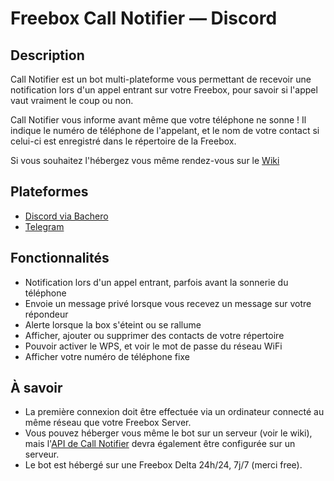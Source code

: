 # Freebox Call Notifier — Discord

## Description

Call Notifier est un bot multi-plateforme vous permettant de recevoir une notification lors d'un appel entrant sur votre Freebox, pour savoir si l'appel vaut vraiment le coup ou non.

Call Notifier vous informe avant même que votre téléphone ne sonne ! Il indique le numéro de téléphone de l'appelant, et le nom de votre contact si celui-ci est enregistré dans le répertoire de la Freebox.

Si vous souhaitez l'hébergez vous même rendez-vous sur le [Wiki](https://github.com/Freebox-Tools/bachero-call-notifier/wiki/H%C3%A9berger-soi%E2%80%90m%C3%AAme)


## Plateformes

- [Discord via Bachero](https://bachero.johanstick.fr)
- [Telegram](https://github.com/Freebox-Tools/telegram-call-notifier)


## Fonctionnalités

- Notification lors d'un appel entrant, parfois avant la sonnerie du téléphone
- Envoie un message privé lorsque vous recevez un message sur votre répondeur
- Alerte lorsque la box s'éteint ou se rallume
- Afficher, ajouter ou supprimer des contacts de votre répertoire
- Pouvoir activer le WPS, et voir le mot de passe du réseau WiFi
- Afficher votre numéro de téléphone fixe


## À savoir

- La première connexion doit être effectuée via un ordinateur connecté au même réseau que votre Freebox Server.
- Vous pouvez héberger vous même le bot sur un serveur (voir le wiki), mais l'[API de Call Notifier](https://github.com/Freebox-Tools/api-notifier) devra également être configurée sur un serveur.
- Le bot est hébergé sur une Freebox Delta 24h/24, 7j/7 (merci free).
